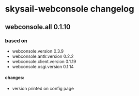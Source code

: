 # skysail-webconsole changelog

## webconsole.all 0.1.10

### based on 

  * webconsole.version           0.3.9
  * webconsole.antlr.version     0.2.2
  * webconsole.client.version    0.1.19
  * webconsole.osgi.version      0.1.14

#### changes:

 * version printed on config page

